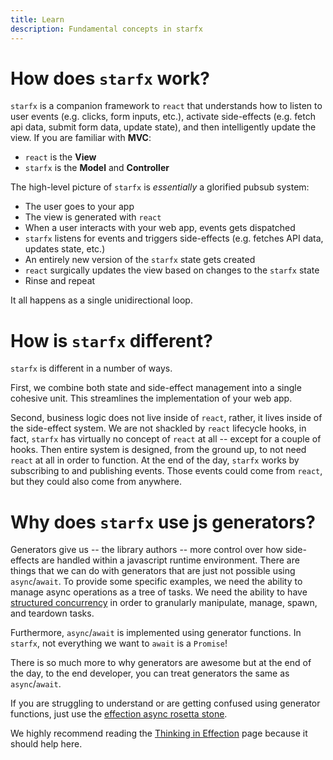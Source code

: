 ```yaml
---
title: Learn
description: Fundamental concepts in starfx
---
```


# How does `starfx` work?

`starfx` is a companion framework to `react` that understands how to listen to
user events (e.g. clicks, form inputs, etc.), activate side-effects (e.g. fetch
api data, submit form data, update state), and then intelligently update the
view. If you are familiar with **MVC**:

- `react` is the **View**
- `starfx` is the **Model** and **Controller**

The high-level picture of `starfx` is _essentially_ a glorified pubsub system:

- The user goes to your app
- The view is generated with `react`
- When a user interacts with your web app, events gets dispatched
- `starfx` listens for events and triggers side-effects (e.g. fetches API data,
  updates state, etc.)
- An entirely new version of the `starfx` state gets created
- `react` surgically updates the view based on changes to the `starfx` state
- Rinse and repeat

It all happens as a single unidirectional loop.

# How is `starfx` different?

`starfx` is different in a number of ways.

First, we combine both state and side-effect management into a single cohesive
unit. This streamlines the implementation of your web app.

Second, business logic does not live inside of `react`, rather, it lives inside
of the side-effect system. We are not shackled by `react` lifecycle hooks, in
fact, `starfx` has virtually no concept of `react` at all -- except for a couple
of hooks. Then entire system is designed, from the ground up, to not need
`react` at all in order to function. At the end of the day, `starfx` works by
subscribing to and publishing events. Those events could come from `react`, but
they could also come from anywhere.

# Why does `starfx` use js generators?

Generators give us -- the library authors -- more control over how side-effects
are handled within a javascript runtime environment. There are things that we
can do with generators that are just not possible using `async`/`await`. To
provide some specific examples, we need the ability to manage async operations
as a tree of tasks. We need the ability to have
[structured concurrency](https://en.wikipedia.org/wiki/Structured_concurrency)
in order to granularly manipulate, manage, spawn, and teardown tasks.

Furthermore, `async`/`await` is implemented using generator functions. In
`starfx`, not everything we want to `await` is a `Promise`!

There is so much more to why generators are awesome but at the end of the day,
to the end developer, you can treat generators the same as `async`/`await`.

If you are struggling to understand or are getting confused using generator
functions, just use the
[effection async rosetta stone](https://frontside.com/effection/docs/async-rosetta-stone).

We highly recommend reading the
[Thinking in Effection](https://frontside.com/effection/docs/thinking-in-effection)
page because it should help here.
